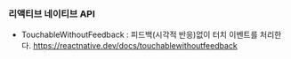 ### 리액티브 네이티브 API

- TouchableWithoutFeedback : 피드백(시각적 반응)없이 터치 이벤트를 처리한다. https://reactnative.dev/docs/touchablewithoutfeedback
